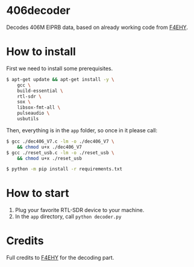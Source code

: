 # 406decoder
Decodes 406M EIPRB data, based on already working code from [F4EHY](http://jgsenlis.free.fr/406_PI.html).


# How to install
First we need to install some prerequisites.
```bash
$ apt-get update && apt-get install -y \
    gcc \
    build-essential \
    rtl-sdr \
    sox \
    libsox-fmt-all \
    pulseaudio \
    usbutils
```

Then, everything is in the `app` folder, so once in it please call:
```bash
$ gcc ./dec406_V7.c -lm -o ./dec406_V7 \
    && chmod u+x ./dec406_V7
$ gcc ./reset_usb.c -lm -o ./reset_usb \
    && chmod u+x ./reset_usb

$ python -m pip install -r requirements.txt
```

# How to start

1. Plug your favorite RTL-SDR device to your machine.
2. In the `app` directory, call `python decoder.py`

# Credits
Full credits to [F4EHY](http://jgsenlis.free.fr) for the decoding part.
